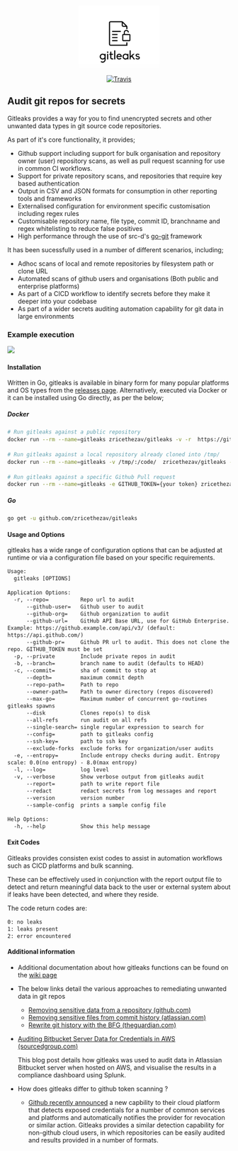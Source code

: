 <p align="center">
  <img alt="gitleaks" src="https://raw.githubusercontent.com/zricethezav/gifs/master/gitleaks5.png" height="140" />
  <p align="center">
      <a href="https://travis-ci.org/zricethezav/gitleaks"><img alt="Travis" src="https://img.shields.io/travis/zricethezav/gitleaks/master.svg?style=flat-square"></a>
  </p>
</p>

## Audit git repos for secrets

Gitleaks provides a way for you to find unencrypted secrets and other unwanted data types in git source code repositories.

As part of it's core functionality, it provides;
* Github support including support for bulk organisation and repository owner (user) repository scans, as well as pull request scanning for use in common CI workflows.
* Support for private repository scans, and repositories that require key based authentication
* Output in CSV and JSON formats for consumption in other reporting tools and frameworks
* Externalised configuration for environment specific customisation including regex rules
* Customisable repository name, file type, commit ID, branchname and regex whitelisting to reduce false positives
* High performance through the use of src-d's [go-git](https://github.com/src-d/go-git) framework


It has been sucessfully used in a number of different scenarios, including;
* Adhoc scans of local and remote repositories by filesystem path or clone URL
* Automated scans of github users and organisations (Both public and enterprise platforms)
* As part of a CICD workflow to identify secrets before they make it deeper into your codebase
* As part of a wider secrets auditing automation capability for git data in large environments


### Example execution


<p align="left">
    <img src="https://cdn.rawgit.com/zricethezav/5bf8259b7fea0170becffc06b8588edb/raw/f762769fe20ef3669bff34612b1bede6457631e6/termtosvg_je8bp82s.svg">
</p>

#### Installation
Written in Go, gitleaks is available in binary form for many popular platforms and OS types from the [releases page](https://github.com/zricethezav/gitleaks). Alternatively, executed via Docker or it can be installed using Go directly, as per the below;

##### Docker 

```bash
# Run gitleaks against a public repository
docker run --rm --name=gitleaks zricethezav/gitleaks -v -r  https://github.com/zricethezav/gitleaks.git

# Run gitleaks against a local repository already cloned into /tmp/
docker run --rm --name=gitleaks -v /tmp/:/code/  zricethezav/gitleaks -v --repo-path=/code/gitleaks

# Run gitleaks against a specific Github Pull request
docker run --rm --name=gitleaks -e GITHUB_TOKEN={your token} zricethezav/gitleaks --github-pr=https://github.com/owner/repo/pull/9000
```

##### Go

```bash
go get -u github.com/zricethezav/gitleaks
```

#### Usage and Options
gitleaks has a wide range of configuration options that can be adjusted at runtime or via a configuration file based on your specific requirements.


```
Usage:
  gitleaks [OPTIONS]

Application Options:
  -r, --repo=          Repo url to audit
      --github-user=   Github user to audit
      --github-org=    Github organization to audit
      --github-url=    GitHub API Base URL, use for GitHub Enterprise. Example: https://github.example.com/api/v3/ (default: https://api.github.com/)
      --github-pr=     Github PR url to audit. This does not clone the repo. GITHUB_TOKEN must be set
  -p, --private        Include private repos in audit
  -b, --branch=        branch name to audit (defaults to HEAD)
  -c, --commit=        sha of commit to stop at
      --depth=         maximum commit depth
      --repo-path=     Path to repo
      --owner-path=    Path to owner directory (repos discovered)
      --max-go=        Maximum number of concurrent go-routines gitleaks spawns
      --disk           Clones repo(s) to disk
      --all-refs       run audit on all refs
      --single-search= single regular expression to search for
      --config=        path to gitleaks config
      --ssh-key=       path to ssh key
      --exclude-forks  exclude forks for organization/user audits
  -e, --entropy=       Include entropy checks during audit. Entropy scale: 0.0(no entropy) - 8.0(max entropy)
  -l, --log=           log level
  -v, --verbose        Show verbose output from gitleaks audit
      --report=        path to write report file
      --redact         redact secrets from log messages and report
      --version        version number
      --sample-config  prints a sample config file

Help Options:
  -h, --help           Show this help message
```

#### Exit Codes
Gitleaks provides consisten exist codes to assist in automation workflows such as CICD platforms and bulk scanning.

These can be effectively used in conjunction with the report output file to detect and return meaningful data back to the user or external system about if leaks have been detected, and where they reside.

The code return codes are:

```
0: no leaks
1: leaks present
2: error encountered
```

#### Additional information
* Additional documentation about how gitleaks functions can be found on the [wiki page](https://github.com/zricethezav/gitleaks/wiki)
* The below links detail the various approaches to remediating unwanted data in git repos
    * [Removing sensitive data from a repository (github.com)](https://help.github.com/articles/removing-sensitive-data-from-a-repository/)
    * [Removing sensitive files from commit history (atlassian.com)](https://community.atlassian.com/t5/Bitbucket-questions/Remove-sensitive-files-from-commit-history/qaq-p/243807)
    * [Rewrite git history with the BFG (theguardian.com)](https://www.theguardian.com/info/developer-blog/2013/apr/29/rewrite-git-history-with-the-bfg)
* [Auditing Bitbucket Server Data for Credentials in AWS (sourcedgroup.com)](https://www.sourcedgroup.com/blog/auditing-bitbucket-server-data-credentials-in-aws)

    This blog post details how gitleaks was used to audit data in Atlassian Bitbucket server when hosted on AWS, and visualise the results in a compliance dashboard using Splunk.

* How does gitleaks differ to github token scanning ?
    * [Github recently announced](https://blog.github.com/2018-10-16-future-of-software/#github-token-scanning-for-public-repositories-public-beta) a new capbility to their cloud platform that detects exposed credentials for a number of common services and platforms and automatically notifies the provider for revocation or similar action. Gitleaks provides a similar detection capability for non-github cloud users, in which repositories can be easily audited and results provided in a number of formats.





